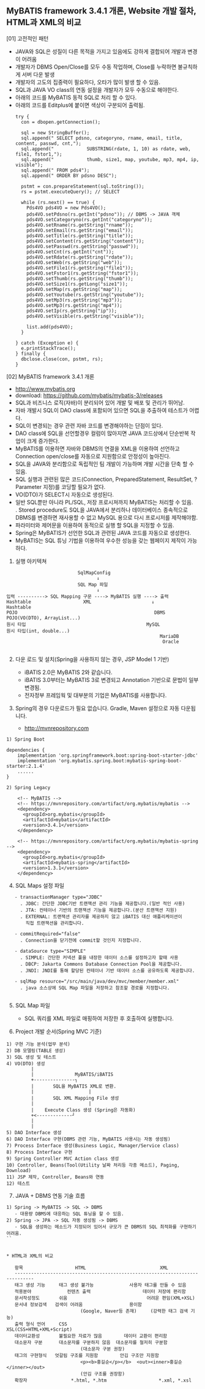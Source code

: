 ## MyBATIS framework 3.4.1 개론, Website 개발 절차, HTML과 XML의 비교 

[01] 고전적인 패턴
- JAVA와 SQL은 성질이 다른 목적을 가지고 있음에도 강하게 결합되어 개발과 변경이 어려움
- 개발자가 DBMS Open/Close를 모두 수동 작업하며, Close를 누락하면 불규칙하게 서버 다운 발생
- 개발자의 고도의 집중력이 필요하다, 오타가 많이 발생 할 수 있음.
- SQL과 JAVA VO class의 연동 설정을 개발자가 모두 수동으로 해야한다.
- 아래의 코드를 MyBATIS 동적 SQL로 처리 할 수 있다.
- 아래의 코드를 Editplus에 붙이면 색상이 구분되어 출력됨.
    ```
    try {
      con = dbopen.getConnection();

      sql = new StringBuffer();
      sql.append(" SELECT pdsno, categoryno, rname, email, title, content, passwd, cnt,");
      sql.append("            SUBSTRING(rdate, 1, 10) as rdate, web, file1, fstor1,");
      sql.append("            thumb, size1, map, youtube, mp3, mp4, ip, visible");
      sql.append(" FROM pds4");
      sql.append(" ORDER BY pdsno DESC");

      pstmt = con.prepareStatement(sql.toString());
      rs = pstmt.executeQuery(); // SELECT

      while (rs.next() == true) {
        Pds4VO pds4VO = new Pds4VO();
        pds4VO.setPdsno(rs.getInt("pdsno")); // DBMS -> JAVA 객체
        pds4VO.setCategoryno(rs.getInt("categoryno"));
        pds4VO.setRname(rs.getString("rname"));
        pds4VO.setEmail(rs.getString("email"));
        pds4VO.setTitle(rs.getString("title"));
        pds4VO.setContent(rs.getString("content"));
        pds4VO.setPasswd(rs.getString("passwd"));
        pds4VO.setCnt(rs.getInt("cnt"));
        pds4VO.setRdate(rs.getString("rdate"));
        pds4VO.setWeb(rs.getString("web"));
        pds4VO.setFile1(rs.getString("file1"));
        pds4VO.setFstor1(rs.getString("fstor1"));
        pds4VO.setThumb(rs.getString("thumb"));
        pds4VO.setSize1(rs.getLong("size1"));
        pds4VO.setMap(rs.getString("map"));
        pds4VO.setYoutube(rs.getString("youtube"));
        pds4VO.setMp3(rs.getString("mp3"));
        pds4VO.setMp3(rs.getString("mp4"));
        pds4VO.setIp(rs.getString("ip"));
        pds4VO.setVisible(rs.getString("visible"));

        list.add(pds4VO);
      }

    } catch (Exception e) {
      e.printStackTrace();
    } finally {
      dbclose.close(con, pstmt, rs);
    }
    ```

[02] MyBATIS framework 3.4.1 개론 
- http://www.mybatis.org
- download: https://github.com/mybatis/mybatis-3/releases 
- SQL과 비즈니스 로직(자바)이 분리되어 있어 개발 및 배포 및 관리가 뛰어남. 
- 자바 개발시 SQL이 DAO class에 포함되어 있으면 SQL을 추출하여 테스트가 어렵다.
- SQL이 변경되는 경우 관련 자바 코드를 변경해야하는 단점이 있다.
- DAO class에 SQL을 선언할경우 컬럼이 많아지면 JAVA 코드상에서 단순반복 작업이 크게 증가한다.
- MyBATIS를 이용하면 자바와 DBMS의 연결을 XML을 이용하여 선언하고 Connection open/close를
      자동으로 지원함으로 안정성이 높아진다.
- SQL을 JAVA와 분리함으로 독립적인 팀 개발이 가능하며 개발 시간을 단축 할 수 있음.
- SQL 실행과 관련된 많은 코드(Connection, PreparedStatement, ResultSet, ? Parameter 지정)를 코딩할 필요가 없다.
- VO(DTO)가 SELECT시 자동으로 생성된다.
- 일반 SQL뿐만 아니라 PL/SQL, 저장 프로시져까지 MyBATIS는 처리할 수 있음.<br>
       . Stored procedure도 SQL을 JAVA에서 분리하나 데이터베이스 종속적으로
         DBMS를 변경하면 재사용할 수 없고 MySQL 용으로 다시 프로시저를
         제작해야함. 
- 파라미터와 제어문을 이용하여 동적으로 실행 할 SQL을 지정할 수 있음. 
- Spring은 MyBATIS가 선언한 SQL과 관련된 JAVA 코드를 자동으로 생성한다.
- MyBATIS는 SQL 튜닝 기법을 이용하여 우수한 성능을 갖는 웹페이지 제작이 가능하다. 
    
1. 실행 아키텍쳐
```
                          SqlMapConfig 
                                 ↓ 
                          SQL Map 파일 
                                 ↓ 
입력 ----------> SQL Mapping 구문 ----> MyBATIS 실행 ----> 출력 
Hashtable                   XML                      ↓                   Hashtable  
POJO                                                  DBMS                POJO(VO(DTO), ArrayList...) 
원시 타입                                            MySQL               원시 타입(int, double...)
                                                        MariaDB
                                                         Oracle
  
```  
2. 다운 로드 및 설치(Spring을 사용하지 않는 경우, JSP Model 1 기반) 
    - iBATIS 2.0은 MyBATIS 2와 같습니다.
    - iBATIS 3.0부터는 MyBATIS 3로 변경되고 Annotation 기반으로
      문법이 일부 변경됨. 
    - 전자정부 프레임웍 및 대부분의 기업은 MyBATIS를 사용합니다. 
 
 
3. Spring의 경우 다운로드가 필요 없습니다. Gradle, Maven 설정으로 자동 다운됩니다.
   - http://mvnrepository.com
```
1) Spring Boot

dependencies {
    implementation 'org.springframework.boot:spring-boot-starter-jdbc'
    implementation 'org.mybatis.spring.boot:mybatis-spring-boot-starter:2.1.4'
    ......
}

2) Spring Legacy  
  
    <!-- MyBATIS -->
    <!-- https://mvnrepository.com/artifact/org.mybatis/mybatis -->
    <dependency>
      <groupId>org.mybatis</groupId>
      <artifactId>mybatis</artifactId>
      <version>3.4.1</version>
    </dependency>
 
    <!-- https://mvnrepository.com/artifact/org.mybatis/mybatis-spring -->
    <dependency>
      <groupId>org.mybatis</groupId>
      <artifactId>mybatis-spring</artifactId>
      <version>1.3.1</version>
    </dependency>
```
  
4. SQL Maps 설정 파일 
```
   - transactionManager type="JDBC" 
     . JDBC: 간단한 JDBC기반 트랜잭션 관리 기능을 제공합니다.(일반 적인 사용) 
     . JTA: 컨테이너 기반의 트랜잭션 기능을 제공합니다.(분산 트랜잭션 지원) 
     . EXTERNAL: 트랜잭션 관리자를 제공하지 않고 iBATIS 대신 애플리케이션이 
       직접 트랜잭션을 관리합니다. 

   - commitRequired="false" 
     . Connection을 닫기전에 commit할 것인지 지정합니다. 

   - dataSource type="SIMPLE" 
     . SIMPLE: 간단한 커넥션 풀을 내장한 데이터 소스를 설정하고자 할때 사용 
     . DBCP: Jakarta Commons Database Connection Pool을 제공합니다. 
     . JNDI: JNDI를 통해 할당된 컨테이너 기반 데이터 소스를 공유하도록 제공합니다. 
             
   - sqlMap resource="/src/main/java/dev/mvc/member/member.xml" 
     . java 소스상에 SQL Map 파일을 저장하고 참조할 경로를 지정합니다. 
 
``` 
5. SQL Map 파일 
   - SQL 쿼리를 XML 파일로 매핑하여 저장한 후 호출하여 실행합니다. 
   
  
6. Project 개발 순서(Spring MVC 기준) 
```   
1) 구현 기능 분석(업무 분석) 
2) DB 모델링(TABLE 생성) 
3) SQL 생성 및 테스트 
4) VO(DTO) 생성 
         | 
         |               MyBATIS/iBATIS 
         +---------------┐ 
         |       SQL을 MyBATIS XML로 변환.  
         |                    | 
         |       SQL XML Mapping File 생성 
         |                    | 
         |    Execute Class 생성 (Spring은 자동화)
         +<-------------┘ 
         | 
         | 
5) DAO Interface 생성
6) DAO Interface 구현(DBMS 관련 기능, MyBATIS 사용시는 자동 생성됨)
7) Process Interface 생성(Business Logic, Manager/Service class)
8) Process Interface 구현
9) Spring Controller MVC Action class 생성 
10) Controller, Beans(Tool(Utility 날짜 처리등 각종 메소드), Paging, Download)
11) JSP 제작, Controller, Beans와 연동
12) 테스트
```

7. JAVA + DBMS 연동 기술 흐름
```
1) Spring -> MyBATIS -> SQL -> DBMS
   - 대용량 DBMS에 대응하는 SQL 튜닝을 할 수 있음.
2) Spring -> JPA -> SQL 자동 생성됨 -> DBMS
   - SQL을 생성하는 메소드가 지정되어 있어서 규모가 큰 DBMS의 SQL 최적화를 구현하기 어려움.
``


* HTML과 XML의 비교

   항목                   HTML                           XML
   -----------------------------------------------------------------------------
   태그 생성 기능     태그 생성 불가능             사용자 태그를 만들 수 있음
   적용분야             컨텐츠 출력                   데이터 저장에 편리함
   문서작성정도       쉬움                             어려운 편임(XML+XSL)
   문서내 정보검색   검색이 어려움                 용이함
                           (Google, Naver등 존재)     (강력한 태그 검색 기능)
   출력 형식 언어     CSS                               XSL(CSS+HTML+XML+Script)
   데이터교환성       불필요한 자료가 많음        데이터 교환이 편리함
   대소문자 구분      대소문자를 구분하지 않음  대소문자를 철저히 구분함
                           (대소문자 구분 권장)
   태그의 구현형식   엇갈림 구조를 지원함        안김 구조만 지원함
                           <p><b>홍길순</p></b>  <out><inner>홍길순</inner></out>
                           (안김 구조를 권장함) 
   확장자                *.html, *.htm                   *.xml, *.xsl 
